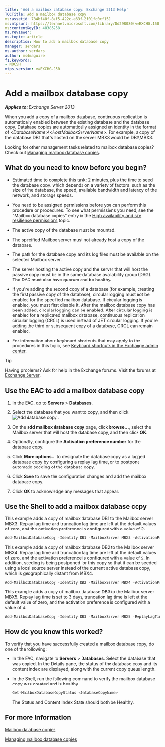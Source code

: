 ```yaml
---
title: 'Add a mailbox database copy: Exchange 2013 Help'
TOCTitle: Add a mailbox database copy
ms:assetid: 784bf48f-8af5-422c-a63f-2f01fc0cf151
ms:mtpsurl: https://technet.microsoft.com/library/Dd298080(v=EXCHG.150)
ms:contentKeyID: 48385258
ms.reviewer: 
ms.topic: article
description: How to add a mailbox database copy
manager: serdars
ms.author: serdars
author: msdmaguire
f1.keywords:
- NOCSH
mtps_version: v=EXCHG.150
---
```


# Add a mailbox database copy

_**Applies to:** Exchange Server 2013_

When you add a copy of a mailbox database, continuous replication is automatically enabled between the existing database and the database copy. Database copies are automatically assigned an identity in the format of \<*DatabaseName*\>\\\<*HostMailboxServerName*\>. For example, a copy of the database DB1 that's hosted on the server MBX3 would be DB1\\MBX3.

Looking for other management tasks related to mailbox database copies? Check out [Managing mailbox database copies](managing-mailbox-database-copies-exchange-2013-help.md).

## What do you need to know before you begin?

- Estimated time to complete this task: 2 minutes, plus the time to seed the database copy, which depends on a variety of factors, such as the size of the database, the speed, available bandwidth and latency of the network, and storage speeds.

- You need to be assigned permissions before you can perform this procedure or procedures. To see what permissions you need, see the "Mailbox database copies" entry in the [High availability and site resilience permissions](high-availability-and-site-resilience-permissions-exchange-2013-help.md) topic.

- The active copy of the database must be mounted.

- The specified Mailbox server must not already host a copy of the database.

- The path for the database copy and its log files must be available on the selected Mailbox server.

- The server hosting the active copy and the server that will host the passive copy must be in the same database availability group (DAG). The DAG must also have quorum and be healthy.

- If you're adding the second copy of a database (for example, creating the first passive copy of the database), circular logging must not be enabled for the specified mailbox database. If circular logging is enabled, you must first disable it. After the mailbox database copy has been added, circular logging can be enabled. After circular logging is enabled for a replicated mailbox database, continuous replication circular logging (CRCL) is used instead of JET circular logging. If you're adding the third or subsequent copy of a database, CRCL can remain enabled.

- For information about keyboard shortcuts that may apply to the procedures in this topic, see [Keyboard shortcuts in the Exchange admin center](keyboard-shortcuts-in-the-exchange-admin-center-2013-help.md).

> [!TIP]
> Having problems? Ask for help in the Exchange forums. Visit the forums at [Exchange Server](https://social.technet.microsoft.com/forums/office/home?category=exchangeserver).

## Use the EAC to add a mailbox database copy

1. In the EAC, go to **Servers** \> **Databases**.

2. Select the database that you want to copy, and then click ![Add database copy.](images/Dd298080.435c15ff-abf2-4de8-b280-f053db1afa13(EXCHG.150).gif "Add database copy").

3. On the **add mailbox database copy** page, click **browse...**, select the Mailbox server that will host the database copy, and then click **OK**.

4. Optionally, configure the **Activation preference number** for the database copy.

5. Click **More options...** to designate the database copy as a lagged database copy by configuring a replay lag time, or to postpone automatic seeding of the database copy.

6. Click **Save** to save the configuration changes and add the mailbox database copy.

7. Click **OK** to acknowledge any messages that appear.

## Use the Shell to add a mailbox database copy

This example adds a copy of mailbox database DB1 to the Mailbox server MBX3. Replay lag time and truncation lag time are left at the default values of zero, and the activation preference is configured with a value of 2.

```powershell
Add-MailboxDatabaseCopy -Identity DB1 -MailboxServer MBX3 -ActivationPreference 2
```

This example adds a copy of mailbox database DB2 to the Mailbox server MBX4. Replay lag time and truncation lag time are left at the default values of zero, and the activation preference is configured with a value of `5`. In addition, seeding is being postponed for this copy so that it can be seeded using a local source server instead of the current active database copy, which is geographically distant from MBX4.

```powershell
Add-MailboxDatabaseCopy -Identity DB2 -MailboxServer MBX4 -ActivationPreference 5 -SeedingPostponed
```

This example adds a copy of mailbox database DB3 to the Mailbox server MBX5. Replay lag time is set to 3 days, truncation lag time is left at the default value of zero, and the activation preference is configured with a value of `4`.

```powershell
Add-MailboxDatabaseCopy -Identity DB3 -MailboxServer MBX5 -ReplayLagTime 3.00:00:00 -ActivationPreference 4
```

## How do you know this worked?

To verify that you have successfully created a mailbox database copy, do one of the following:

- In the EAC, navigate to **Servers** \> **Databases**. Select the database that was copied. In the Details pane, the status of the database copy and its content index are displayed, along with the current copy queue length.

- In the Shell, run the following command to verify the mailbox database copy was created and is healthy.

  ```powershell
  Get-MailboxDatabaseCopyStatus <DatabaseCopyName>
  ```

    The Status and Content Index State should both be Healthy.

## For more information

[Mailbox database copies](mailbox-database-copies-exchange-2013-help.md)

[Managing mailbox database copies](managing-mailbox-database-copies-exchange-2013-help.md)
